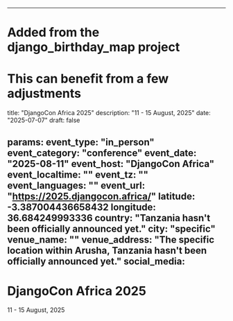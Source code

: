 
---
# Added from the django_birthday_map project
# This can benefit from a few adjustments
title: "DjangoCon Africa 2025"
description: "11 - 15 August, 2025"
date: "2025-07-07"
draft: false

params:
  event_type: "in_person"
  event_category: "conference"
  event_date: "2025-08-11"
  event_host: "DjangoCon Africa"
  event_localtime: ""
  event_tz: ""
  event_languages: ""
  event_url: "https://2025.djangocon.africa/"
  latitude: -3.387004436658432
  longitude: 36.684249993336
  country: "Tanzania hasn't been officially announced yet."
  city: "specific"
  venue_name: ""
  venue_address: "The specific location within Arusha, Tanzania hasn't been officially announced yet."
  social_media:
---

# DjangoCon Africa 2025

11 - 15 August, 2025

